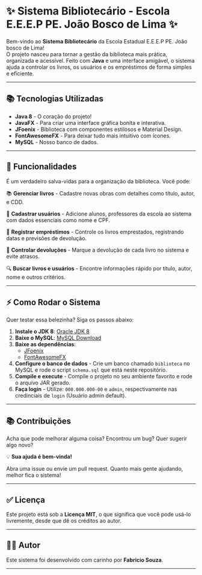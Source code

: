 # ✨ Sistema Bibliotecário - Escola E.E.E.P PE. João Bosco de Lima ✨

Bem-vindo ao **Sistema Bibliotecário** da Escola Estadual E.E.E.P PE. João bosco de Lima!  
O projeto nasceu para tornar a gestão da biblioteca mais prática, organizada e acessível. Feito com **Java** e uma
interface amigável, o sistema ajuda a controlar os livros, os usuários e os empréstimos de forma simples e eficiente.

---

## 📚 Tecnologias Utilizadas

* **Java 8** - O coração do projeto!
* **JavaFX** - Para criar uma interface gráfica bonita e interativa.
* **JFoenix** - Biblioteca com componentes estilosos e Material Design.
* **FontAwesomeFX** - Para deixar tudo mais intuitivo com ícones.
* **MySQL** - Nosso banco de dados.

---

## 🔧 Funcionalidades

É um verdadeiro salva-vidas para a organização da biblioteca. Você pode:

📚 **Gerenciar livros** - Cadastre novas obras com detalhes como título, autor, e CDD.

👤 **Cadastrar usuários** - Adicione alunos, professores da escola ao sistema com dados essenciais como
nome e CPF.

📖 **Registrar empréstimos** - Controle os livros emprestados, registrando datas e previsões de devolução.

📅 **Controlar devoluções** - Marque a devolução de cada livro no sistema e evite atrasos.

🔍 **Buscar livros e usuários** - Encontre informações rápido por título, autor, nome e outros critérios.

---

## ⚡ Como Rodar o Sistema

Quer testar essa belezinha? Siga os passos abaixo:

1. **Instale o JDK 8**: [Oracle JDK 8](https://www.oracle.com/java/technologies/javase/javase8-archive-downloads.html)
2. **Baixe o MySQL**: [MySQL Download](https://dev.mysql.com/downloads/installer/)
3. **Baixe as dependências**:
    - [JFoenix](https://github.com/sshahine/JFoenix)
    - [FontAwesomeFX](https://github.com/Jerady/fontawesomefx-glyphsbrowser)
4. **Configure o banco de dados** - Crie um banco chamado `biblioteca` no MySQL e rode o script `schema.sql` que está
   neste repositório.
5. **Compile e execute** - Compile o projeto no seu ambiente favorito e rode o arquivo JAR gerado.
6. **Faça login** - Utilize: `000.000.000-00` e `admin`, respectivamente nas credinciais de `login` (Usuário admin default). 

---

## 📚 Contribuições

Acha que pode melhorar alguma coisa? Encontrou um bug? Quer sugerir algo novo?

💡 **Sua ajuda é bem-vinda!**

Abra uma issue ou envie um pull request. Quanto mais gente ajudando, melhor fica o sistema!

---

## ✅ Licença

Este projeto está sob a **Licença MIT**, o que significa que você pode usá-lo livremente, desde que dê os créditos ao
autor.

---

## 👨‍💻 Autor

Este sistema foi desenvolvido com carinho por **Fabricio Souza**.

---
